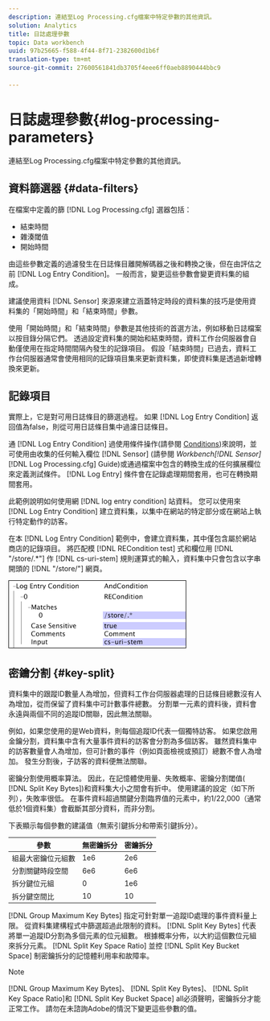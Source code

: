 ```yaml
---
description: 連結至Log Processing.cfg檔案中特定參數的其他資訊。
solution: Analytics
title: 日誌處理參數
topic: Data workbench
uuid: 97b25665-f588-4f44-8f71-2382600d1b6f
translation-type: tm+mt
source-git-commit: 27600561841db3705f4eee6ff0aeb8890444bbc9

---
```



# 日誌處理參數{#log-processing-parameters}

連結至Log Processing.cfg檔案中特定參數的其他資訊。

<!--
c_data_filters.xml
-->

## 資料篩選器 {#data-filters}

在檔案中定義的篩 [!DNL Log Processing.cfg] 選器包括：

* 結束時間
* 雜湊閾值
* 開始時間

由這些參數定義的過濾發生在日誌條目離開解碼器之後和轉換之後，但在由評估之前 [!DNL Log Entry Condition]。 一般而言，變更這些參數會變更資料集的組成。

建議使用資料 [!DNL Sensor] 來源來建立涵蓋特定時段的資料集的技巧是使用資料集的「開始時間」和「結束時間」參數。

使用「開始時間」和「結束時間」參數是其他技術的首選方法，例如移動日誌檔案以按目錄分隔它們。 透過設定資料集的開始和結束時間，資料工作台伺服器會自動僅使用在指定時間間隔內發生的記錄項目。 假設「結束時間」已過去，資料工作台伺服器通常會使用相同的記錄項目集來更新資料集，即使資料集是透過新增轉換來更新。

<!--
c_log_entry_con.xml
-->

## 記錄項目

實際上，它是對可用日誌條目的篩選過程。 如果 [!DNL Log Entry Condition] 返回值為false，則從可用日誌條目集中過濾日誌條目。

通 [!DNL Log Entry Condition] 過使用條件操作(請參閱 [Conditions](../../../home/c-dataset-const-proc/c-conditions/c-abt-cond.md))來說明，並可使用由收集的任何輸入欄位 [!DNL Sensor] (請參閱 *Workbench[!DNL Sensor]*[!DNL Log Processing.cfg] Guide)或通過檔案中包含的轉換生成的任何擴展欄位來定義測試條件。 [!DNL Log Entry] 條件會在記錄處理期間套用，也可在轉換期間套用。

此範例說明如何使用網 [!DNL log entry condition] 站資料。 您可以使用來 [!DNL Log Entry Condition] 建立資料集，以集中在網站的特定部分或在網站上執行特定動作的訪客。

在本 [!DNL Log Entry Condition] 範例中，會建立資料集，其中僅包含屬於網站商店的記錄項目。 將匹配模 [!DNL RECondition test] 式和欄位用 [!DNL "/store/.*"] 作 [!DNL cs-uri-stem] 規則運算式的輸入，資料集中只會包含以字串開頭的 [!DNL "/store/"] 網頁。

![](assets/cfg_LogProcessing_LogEntryCondition.png)

<!--
c_key_split.xml
-->

## 密鑰分割 {#key-split}

資料集中的跟蹤ID數量人為增加，但資料工作台伺服器處理的日誌條目總數沒有人為增加，從而保留了資料集中可計數事件總數。 分割單一元素的資料後，資料會永遠與兩個不同的追蹤ID關聯，因此無法關聯。

例如，如果您使用的是Web資料，則每個追蹤ID代表一個獨特訪客。 如果您啟用金鑰分割，資料集中含有大量事件資料的訪客會分割為多個訪客。 雖然資料集中的訪客數量會人為增加，但可計數的事件（例如頁面檢視或預訂）總數不會人為增加。 發生分割後，子訪客的資料便無法關聯。

密鑰分割使用概率算法。 因此，在記憶體使用量、失敗概率、密鑰分割閾值( [!DNL Split Key Bytes])和資料集大小之間會有折中。 使用建議的設定（如下所列），失敗率很低。 在事件資料超過關鍵分割臨界值的元素中，約1/22,000（通常低於1個資料集）會截斷其部分資料，而非分割。

下表顯示每個參數的建議值（無索引鍵拆分和帶索引鍵拆分）。

| 參數 | 無密鑰拆分 | 密鑰拆分 |
|---|---|---|
| 組最大密鑰位元組數 | 1e6 | 2e6 |
| 分割關鍵時段空間 | 6e6 | 6e6 |
| 拆分鍵位元組 | 0 | 1e6 |
| 拆分鍵空間比 | 10 | 10 |

[!DNL Group Maximum Key Bytes] 指定可針對單一追蹤ID處理的事件資料量上限。 從資料集建構程式中篩選超過此限制的資料。 [!DNL Split Key Bytes] 代表將單一追蹤ID分割為多個元素的位元組數。 根據概率分佈，以大約這個數位元組來拆分元素。 [!DNL Split Key Space Ratio] 並控 [!DNL Split Key Bucket Space] 制密鑰拆分的記憶體利用率和故障率。

>[!NOTE]
>
>[!DNL Group Maximum Key Bytes]、 [!DNL Split Key Bytes]、 [!DNL Split Key Space Ratio]和 [!DNL Split Key Bucket Space] all必須聲明，密鑰拆分才能正常工作。 請勿在未諮詢Adobe的情況下變更這些參數的值。

